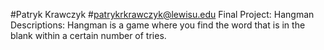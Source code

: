 #Patryk Krawczyk
#patrykrkrawczyk@lewisu.edu
Final Project: Hangman 
Descriptions: Hangman is a game where you find the word that is in the blank 
within a certain number of tries. 
